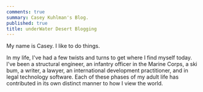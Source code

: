 ```yaml
---
comments: true
summary: Casey Kuhlman's Blog. 
published: true
title: underWater Desert Blogging
---
```


My name is Casey. I like to do things.

In my life, I've had a few twists and turns to get where I find myself today. I've been a structural engineer, an infantry officer in the Marine Corps, a ski bum, a writer, a lawyer, an international development practitioner, and in legal technology software. Each of these phases of my adult life has contributed in its own distinct manner to how I view the world. 


